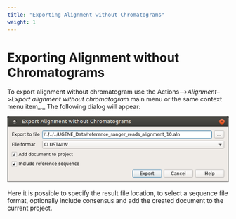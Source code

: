 ```yaml
---
title: "Exporting Alignment without Chromatograms"
weight: 1
---
```



# Exporting Alignment without Chromatograms

To export alignment without chromatogram use the Actions–>_Alignment_–>_Export alignment without chromatogram_ main menu or the same context menu item_._ The following dialog will appear:


![](/images/65929791/65929792.png)

Here it is possible to specify the result file location, to select a sequence file format, optionally include consensus and add the created document to the current project.
